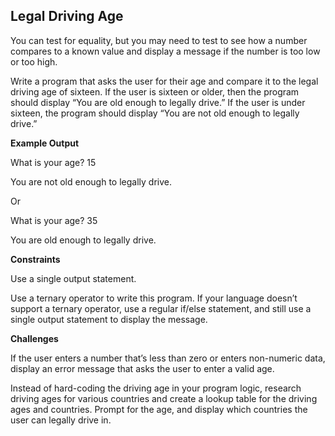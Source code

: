 ## Legal Driving Age

You can test for equality, but you may need to test to see how a number compares to a known value and display a message if the number is too low or too high.

Write a program that asks the user for their age and compare it to the legal driving age of sixteen. If the user is sixteen or older, then the program should display “You are old enough to legally drive.” If the user is under sixteen, the program should display “You are not old enough to legally drive.”

**Example Output**

What is your age? 15

You are not old enough to legally drive.

Or

What is your age? 35

You are old enough to legally drive.

**Constraints**

Use a single output statement.

Use a ternary operator to write this program. If your language doesn’t support a ternary operator, use a regular if/else statement, and still use a single output statement to display the message.

**Challenges**

If the user enters a number that’s less than zero or enters non-numeric data, display an error message that asks the user to enter a valid age.

Instead of hard-coding the driving age in your program logic, research driving ages for various countries and create a lookup table for the driving ages and countries. Prompt for the age, and display which countries the user can legally drive in.
